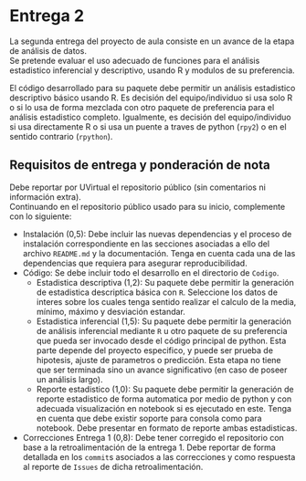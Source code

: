 # Entrega 2

La segunda entrega del proyecto de aula consiste en un avance de la etapa de análisis de datos.  
Se pretende evaluar el uso adecuado de funciones para el análisis estadistico inferencial y descriptivo, usando R y modulos de su preferencia.  

El código desarrollado para su paquete debe permitir un análisis estadistico descriptivo básico usando R. Es decisión del equipo/individuo si usa solo R o si lo usa de forma mezclada con otro paquete de preferencia para el análisis estadistico completo. Igualmente, es decisión del equipo/individuo si usa directamente R o si usa un puente a traves de python (`rpy2`) o en el sentido contrario (`rpython`).  

## Requisitos de entrega y ponderación de nota

Debe reportar por UVirtual el repositorio público (sin comentarios ni información extra).  
Continuando en el repositorio público usado para su inicio, complemente con lo siguiente:

+ Instalación (0,5): Debe incluir las nuevas dependencias y el proceso de instalación correspondiente en las secciones asociadas a ello del archivo `README.md` y la documentación. Tenga en cuenta cada una de las dependencias que requiera para asegurar reproducibilidad.  
+ Código: Se debe incluir todo el desarrollo en el directorio de `Codigo`.  
    + Estadistica descriptiva (1,2): Su paquete debe permitir la generación de estadistica descriptica básica con `R`. Seleccione los datos de interes sobre los cuales tenga sentido realizar el calculo de la media, mínimo, máximo y desviación estandar.  
    + Estadistica inferencial (1,5): Su paquete debe permitir la generación de análisis inferencial mediante `R` u otro paquete de su preferencia que pueda ser invocado desde el código principal de python. Esta parte depende del proyecto especifico, y puede ser prueba de hipotesis, ajuste de parametros o predicción. Esta etapa no tiene que ser terminada sino un avance significativo (en caso de poseer un análisis largo).  
    + Reporte estadistico (1,0): Su paquete debe permitir la generación de reporte estadistico de forma automatica por medio de python y con adecuada visualización en notebook si es ejecutado en este. Tenga en cuenta que debe existir soporte para consola como para notebook. Debe presentar en formato de reporte ambas estadisticas.  
+ Correcciones Entrega 1 (0,8): Debe tener corregido el repositorio con base a la retroalimentación de la entrega 1. Debe reportar de forma detallada en los `commit`s asociados a las correcciones y como respuesta al reporte de `Issues` de dicha retroalimentación.  


